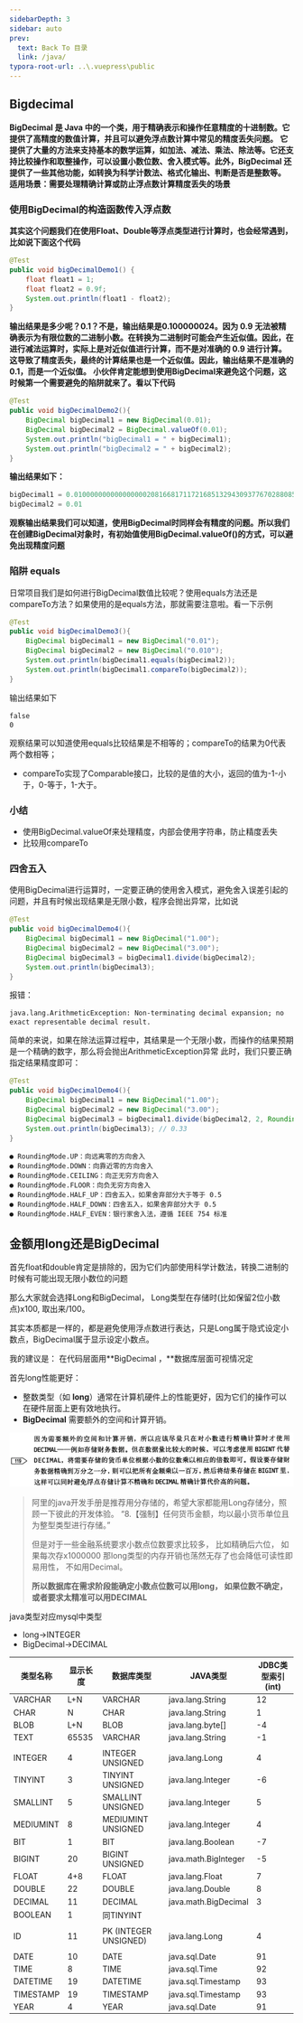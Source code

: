 ```yaml
---
sidebarDepth: 3
sidebar: auto
prev:
  text: Back To 目录
  link: /java/
typora-root-url: ..\.vuepress\public
---
```




## Bigdecimal

**BigDecimal 是 Java 中的一个类，用于精确表示和操作任意精度的十进制数。它提供了高精度的数值计算，并且可以避免浮点数计算中常见的精度丢失问题。**
**它提供了大量的方法来支持基本的数学运算，如加法、减法、乘法、除法等。它还支持比较操作和取整操作，可以设置小数位数、舍入模式等。此外，BigDecimal 还提供了一些其他功能，如转换为科学计数法、格式化输出、判断是否是整数等。**
**适用场景：需要处理精确计算或防止浮点数计算精度丢失的场景**



### 使用BigDecimal的构造函数传入浮点数

**其实这个问题我们在使用Float、Double等浮点类型进行计算时，也会经常遇到，比如说下面这个代码**

```java
@Test
public void bigDecimalDemo1() {
    float float1 = 1;
    float float2 = 0.9f;
    System.out.println(float1 - float2);
}
```

**输出结果是多少呢？0.1？不是，输出结果是0.100000024。因为 0.9 无法被精确表示为有限位数的二进制小数。在转换为二进制时可能会产生近似值。因此，在进行减法运算时，实际上是对近似值进行计算，而不是对准确的 0.9 进行计算。这导致了精度丢失，最终的计算结果也是一个近似值。因此，输出结果不是准确的 0.1，而是一个近似值。**
**小伙伴肯定能想到使用BigDecimal来避免这个问题，这时候第一个需要避免的陷阱就来了。看以下代码**

```java
@Test
public void bigDecimalDemo2(){
    BigDecimal bigDecimal1 = new BigDecimal(0.01);
    BigDecimal bigDecimal2 = BigDecimal.valueOf(0.01);
    System.out.println("bigDecimal1 = " + bigDecimal1);
    System.out.println("bigDecimal2 = " + bigDecimal2);
}
```

**输出结果如下：**

```java
bigDecimal1 = 0.01000000000000000020816681711721685132943093776702880859375
bigDecimal2 = 0.01
```

**观察输出结果我们可以知道，使用BigDecimal时同样会有精度的问题。所以我们在创建BigDecimal对象时，有初始值使用BigDecimal.valueOf()的方式，可以避免出现精度问题**

### 陷阱 equals

日常项目我们是如何进行BigDecimal数值比较呢？使用equals方法还是compareTo方法？如果使用的是equals方法，那就需要注意啦。看一下示例

```java
@Test
public void bigDecimalDemo3(){
    BigDecimal bigDecimal1 = new BigDecimal("0.01");
    BigDecimal bigDecimal2 = new BigDecimal("0.010");
    System.out.println(bigDecimal1.equals(bigDecimal2));
    System.out.println(bigDecimal1.compareTo(bigDecimal2));
}
```

输出结果如下

```
false
0
```

观察结果可以知道使用equals比较结果是不相等的；compareTo的结果为0代表两个数相等；

- compareTo实现了Comparable接口，比较的是值的大小，返回的值为-1-小于，0-等于，1-大于。

### 小结

- 使用BigDecimal.valueOf来处理精度，内部会使用字符串，防止精度丢失
- 比较用compareTo

### 四舍五入

使用BigDecimal进行运算时，一定要正确的使用舍入模式，避免舍入误差引起的问题，并且有时候出现结果是无限小数，程序会抛出异常，比如说

```java
@Test
public void bigDecimalDemo4(){
    BigDecimal bigDecimal1 = new BigDecimal("1.00");
    BigDecimal bigDecimal2 = new BigDecimal("3.00");
    BigDecimal bigDecimal3 = bigDecimal1.divide(bigDecimal2);
    System.out.println(bigDecimal3);
}
```

报错：

```
java.lang.ArithmeticException: Non-terminating decimal expansion; no exact representable decimal result.
```

简单的来说，如果在除法运算过程中，其结果是一个无限小数，而操作的结果预期是一个精确的数字，那么将会抛出ArithmeticException异常
此时，我们只要正确指定结果精度即可：

```java
@Test
public void bigDecimalDemo4(){
    BigDecimal bigDecimal1 = new BigDecimal("1.00");
    BigDecimal bigDecimal2 = new BigDecimal("3.00");
    BigDecimal bigDecimal3 = bigDecimal1.divide(bigDecimal2, 2, RoundingMode.HALF_UP);
    System.out.println(bigDecimal3); // 0.33
}
```

```
● RoundingMode.UP：向远离零的方向舍入
● RoundingMode.DOWN：向靠近零的方向舍入
● RoundingMode.CEILING：向正无穷方向舍入
● RoundingMode.FLOOR：向负无穷方向舍入
● RoundingMode.HALF_UP：四舍五入，如果舍弃部分大于等于 0.5
● RoundingMode.HALF_DOWN：四舍五入，如果舍弃部分大于 0.5
● RoundingMode.HALF_EVEN：银行家舍入法，遵循 IEEE 754 标准
```



## 金额用long还是BigDecimal

首先float和double肯定是排除的，因为它们内部使用科学计数法，转换二进制的时候有可能出现无限小数位的问题 

那么大家就会选择Long和BigDecimal， Long类型在存储时(比如保留2位小数点)x100,  取出来/100。

其实本质都是一样的，都是避免使用浮点数进行表达，只是Long属于隐式设定小数点，BigDecimal属于显示设定小数点。

我的建议是： 在代码层面用**BigDecimal ，**数据库层面可视情况定

 首先long性能更好：

- 整数类型（如 **long**）通常在计算机硬件上的性能更好，因为它们的操作可以在硬件层面上更有效地执行。
- **BigDecimal**  需要额外的空间和计算开销。

![image.png](/images/java/1706533593289-04bb4fa9-ab67-45da-ae32-433843c76619.png)

> 阿里的java开发手册是推荐用分存储的，希望大家都能用Long存储分，照顾一下彼此的开发体验。
> “8.【强制】任何货币金额，均以最小货币单位且为整型类型进行存储。”
>
> 但是对于一些金融系统要求小数点位数要求比较多， 比如精确后六位，  如果每次存x1000000   那long类型的内存开销也荡然无存了也会降低可读性即易用性，   不如用Decimal。
>
> **所以数据库在需求阶段能确定小数点位数可以用long， 如果位数不确定，或者要求太精准可以用DECIMAL**

java类型对应mysql中类型

- long->INTEGER
- BigDecimal->DECIMAL

| 类型名称  | 显示长度 | 数据库类型            | JAVA类型             | JDBC类型索引(int) |
| --------- | -------- | --------------------- | -------------------- | ----------------- |
| VARCHAR   | L+N      | VARCHAR               | java.lang.String     | 12                |
| CHAR      | N        | CHAR                  | java.lang.String     | 1                 |
| BLOB      | L+N      | BLOB                  | java.lang.byte[]     | -4                |
| TEXT      | 65535    | VARCHAR               | java.lang.String     | -1                |
|           |          |                       |                      |                   |
| INTEGER   | 4        | INTEGER UNSIGNED      | java.lang.Long       | 4                 |
| TINYINT   | 3        | TINYINT UNSIGNED      | java.lang.Integer    | -6                |
| SMALLINT  | 5        | SMALLINT UNSIGNED     | java.lang.Integer    | 5                 |
| MEDIUMINT | 8        | MEDIUMINT UNSIGNED    | java.lang.Integer    | 4                 |
| BIT       | 1        | BIT                   | java.lang.Boolean    | -7                |
| BIGINT    | 20       | BIGINT UNSIGNED       | java.math.BigInteger | -5                |
| FLOAT     | 4+8      | FLOAT                 | java.lang.Float      | 7                 |
| DOUBLE    | 22       | DOUBLE                | java.lang.Double     | 8                 |
| DECIMAL   | 11       | DECIMAL               | java.math.BigDecimal | 3                 |
| BOOLEAN   | 1        | 同TINYINT             |                      |                   |
|           |          |                       |                      |                   |
| ID        | 11       | PK (INTEGER UNSIGNED) | java.lang.Long       | 4                 |
|           |          |                       |                      |                   |
| DATE      | 10       | DATE                  | java.sql.Date        | 91                |
| TIME      | 8        | TIME                  | java.sql.Time        | 92                |
| DATETIME  | 19       | DATETIME              | java.sql.Timestamp   | 93                |
| TIMESTAMP | 19       | TIMESTAMP             | java.sql.Timestamp   | 93                |
| YEAR      | 4        | YEAR                  | java.sql.Date        | 91                |